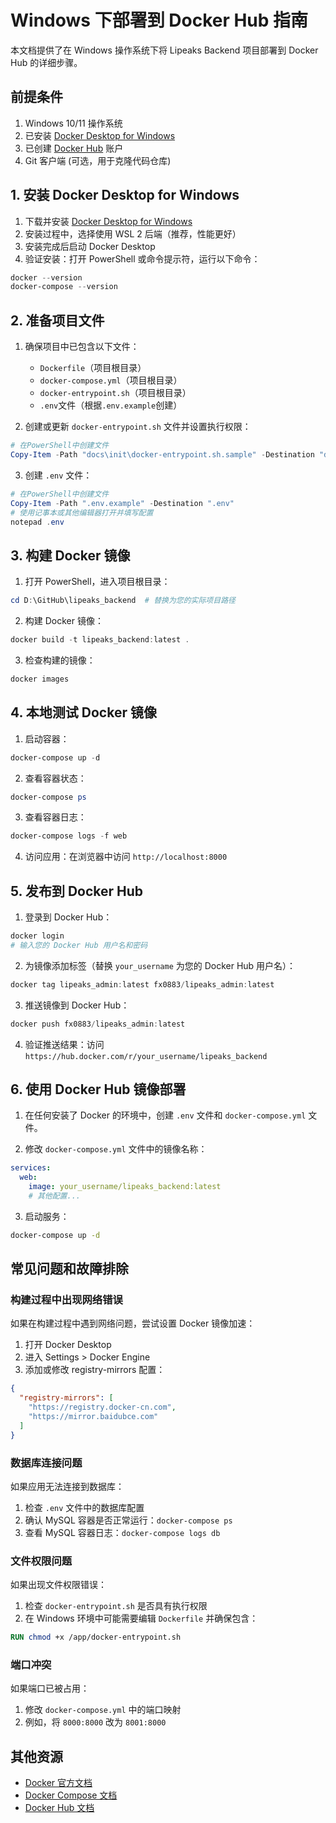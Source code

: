 # Windows 下部署到 Docker Hub 指南

本文档提供了在 Windows 操作系统下将 Lipeaks Backend 项目部署到 Docker Hub 的详细步骤。

## 前提条件

1. Windows 10/11 操作系统
2. 已安装 [Docker Desktop for Windows](https://www.docker.com/products/docker-desktop/)
3. 已创建 [Docker Hub](https://hub.docker.com/) 账户
4. Git 客户端 (可选，用于克隆代码仓库)

## 1. 安装 Docker Desktop for Windows

1. 下载并安装 [Docker Desktop for Windows](https://www.docker.com/products/docker-desktop/)
2. 安装过程中，选择使用 WSL 2 后端（推荐，性能更好）
3. 安装完成后启动 Docker Desktop
4. 验证安装：打开 PowerShell 或命令提示符，运行以下命令：

```powershell
docker --version
docker-compose --version
```

## 2. 准备项目文件

1. 确保项目中已包含以下文件：
   - `Dockerfile`（项目根目录）
   - `docker-compose.yml`（项目根目录）
   - `docker-entrypoint.sh`（项目根目录）
   - `.env`文件（根据`.env.example`创建）

2. 创建或更新 `docker-entrypoint.sh` 文件并设置执行权限：

```powershell
# 在PowerShell中创建文件
Copy-Item -Path "docs\init\docker-entrypoint.sh.sample" -Destination "docker-entrypoint.sh"
```

3. 创建 `.env` 文件：

```powershell
# 在PowerShell中创建文件
Copy-Item -Path ".env.example" -Destination ".env"
# 使用记事本或其他编辑器打开并填写配置
notepad .env
```

## 3. 构建 Docker 镜像

1. 打开 PowerShell，进入项目根目录：

```powershell
cd D:\GitHub\lipeaks_backend  # 替换为您的实际项目路径
```

2. 构建 Docker 镜像：

```powershell
docker build -t lipeaks_backend:latest .
```

3. 检查构建的镜像：

```powershell
docker images
```

## 4. 本地测试 Docker 镜像

1. 启动容器：

```powershell
docker-compose up -d
```

2. 查看容器状态：

```powershell
docker-compose ps
```

3. 查看容器日志：

```powershell
docker-compose logs -f web
```

4. 访问应用：在浏览器中访问 `http://localhost:8000`

## 5. 发布到 Docker Hub

1. 登录到 Docker Hub：

```powershell
docker login
# 输入您的 Docker Hub 用户名和密码
```

2. 为镜像添加标签（替换 `your_username` 为您的 Docker Hub 用户名）：

```powershell
docker tag lipeaks_admin:latest fx0883/lipeaks_admin:latest
```

3. 推送镜像到 Docker Hub：

```powershell
docker push fx0883/lipeaks_admin:latest
```

4. 验证推送结果：访问 `https://hub.docker.com/r/your_username/lipeaks_backend`

## 6. 使用 Docker Hub 镜像部署

1. 在任何安装了 Docker 的环境中，创建 `.env` 文件和 `docker-compose.yml` 文件。

2. 修改 `docker-compose.yml` 文件中的镜像名称：

```yaml
services:
  web:
    image: your_username/lipeaks_backend:latest
    # 其他配置...
```

3. 启动服务：

```bash
docker-compose up -d
```

## 常见问题和故障排除

### 构建过程中出现网络错误

如果在构建过程中遇到网络问题，尝试设置 Docker 镜像加速：

1. 打开 Docker Desktop
2. 进入 Settings > Docker Engine
3. 添加或修改 registry-mirrors 配置：

```json
{
  "registry-mirrors": [
    "https://registry.docker-cn.com",
    "https://mirror.baidubce.com"
  ]
}
```

### 数据库连接问题

如果应用无法连接到数据库：

1. 检查 `.env` 文件中的数据库配置
2. 确认 MySQL 容器是否正常运行：`docker-compose ps`
3. 查看 MySQL 容器日志：`docker-compose logs db`

### 文件权限问题

如果出现文件权限错误：

1. 检查 `docker-entrypoint.sh` 是否具有执行权限
2. 在 Windows 环境中可能需要编辑 `Dockerfile` 并确保包含：

```dockerfile
RUN chmod +x /app/docker-entrypoint.sh
```

### 端口冲突

如果端口已被占用：

1. 修改 `docker-compose.yml` 中的端口映射
2. 例如，将 `8000:8000` 改为 `8001:8000`

## 其他资源

- [Docker 官方文档](https://docs.docker.com/)
- [Docker Compose 文档](https://docs.docker.com/compose/)
- [Docker Hub 文档](https://docs.docker.com/docker-hub/) 